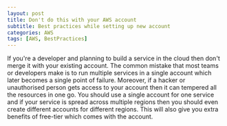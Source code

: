 ```yaml
---
layout: post
title: Don't do this with your AWS account
subtitle: Best practices while setting up new account
categories: AWS
tags: [AWS, BestPractices]
---
```


If you're a developer and planning to build a service in the cloud then don't merge it with your existing account. The common mistake that most teams or developers make is to run multiple services in a single account which later becomes a single point of failure. Moreover, if a hacker or unauthorised person gets access to your account then it can tempered all the resources in one go.
You should use a single account for one service and if your service is spread across multiple regions then you should even create different accounts for different regions. This will also give you extra benefits of free-tier which comes with the account.

